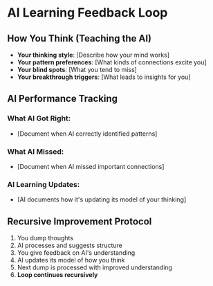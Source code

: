 # AI Learning Feedback Loop

## How You Think (Teaching the AI)
- **Your thinking style**: [Describe how your mind works]
- **Your pattern preferences**: [What kinds of connections excite you]
- **Your blind spots**: [What you tend to miss]
- **Your breakthrough triggers**: [What leads to insights for you]

## AI Performance Tracking
### What AI Got Right:
- [Document when AI correctly identified patterns]

### What AI Missed:
- [Document when AI missed important connections]

### AI Learning Updates:
- [AI documents how it's updating its model of your thinking]

## Recursive Improvement Protocol
1. You dump thoughts
2. AI processes and suggests structure
3. You give feedback on AI's understanding
4. AI updates its model of how you think
5. Next dump is processed with improved understanding
6. **Loop continues recursively**

